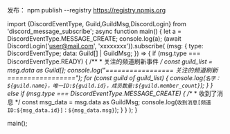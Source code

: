 <!--
 * @Description: 
 * @Version: 1.0
 * @Autor: z.cejay@gmail.com
 * @Date: 2021-12-18 19:40:04
 * @LastEditors: cejay
 * @LastEditTime: 2021-12-19 18:20:33
-->
发布：
npm publish --registry https://registry.npmjs.org




import {DiscordEventType, Guild,GuildMsg,DiscordLogin} from 'discord_message_subscribe';
async function main() {
    let a = DiscordEventType.MESSAGE_CREATE;
    console.log(a);
    (await DiscordLogin('user@mail.com', 'xxxxxxxx')).subscribe(
        (msg: { type: DiscordEventType; data: Guild[] | GuildMsg; }) => {
            if (msg.type === DiscordEventType.READY) {
                /**
                 * 关注的频道刷新事件
                 */
                const guild_list = msg.data as Guild[];
                console.log("================= 关注的频道刷新 =================");
                for (const guild of guild_list) {
                    console.log(`名字：${guild.name}，唯一ID:${guild.id}，成员数量:${guild.member_count}`);
                }
            } else if (msg.type === DiscordEventType.MESSAGE_CREATE) {
                /**
                 * 收到了消息
                 */
                const msg_data = msg.data as GuildMsg;
                console.log(`收到消息[频道ID:${msg_data.id}]：${msg_data.msg}`);
            }
        }
    );
}

main();
